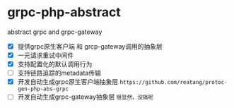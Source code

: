 # grpc-php-abstract

abstract grpc and grpc-gateway

- [x] 提供grpc原生客户端 和 grcp-gateway调用的抽象层
- [x] 一元请求重试中间件
- [x] 支持配置化的默认调用行为
- [ ] 支持链路追踪的metadata传输
- [x] 开发自动生成grpc原生客户端抽象层 `https://github.com/reatang/protoc-gen-php-abs-grpc`
- [ ] 开发自动生成grpc-gateway抽象层 `很显然，没搞呢`